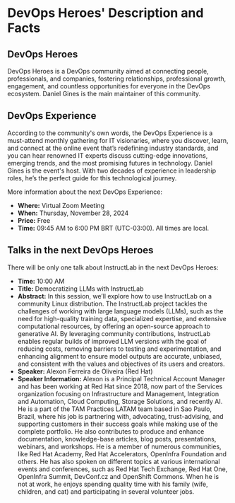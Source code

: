 # DevOps Heroes' Description and Facts #

## DevOps Heroes ##

DevOps Heroes is a DevOps community aimed at connecting people, professionals, and companies, fostering relationships, professional growth, engagement, and countless opportunities for everyone in the DevOps ecosystem. Daniel Gines is the main maintainer of this community.

## DevOps Experience ##

According to the community's own words, the DevOps Experience is a must-attend monthly gathering for IT visionaries, where you discover, learn, and connect at the online event that’s redefining industry standards, and you can hear renowned IT experts discuss cutting-edge innovations, emerging trends, and the most promising futures in technology. Daniel Gines is the event's host. With two decades of experience in leadership roles, he’s the perfect guide for this technological journey.

More information about the next DevOps Experience:

- **Where:** Virtual Zoom Meeting
- **When:** Thursday, November 28, 2024
- **Price:** Free
- **Time:** 09:45 AM to 6:00 PM BRT (UTC-03:00). All times are local.

## Talks in the next DevOps Heroes ##

There will be only one talk about InstructLab in the next DevOps Heroes:

- **Time:** 10:00 AM
- **Title:** Democratizing LLMs with InstructLab
- **Abstract:** In this session, we’ll explore how to use InstructLab on a community Linux distribution. The InstructLab project tackles the challenges of working with large language models (LLMs), such as the need for high-quality training data, specialized expertise, and extensive computational resources, by offering an open-source approach to generative AI. By leveraging community contributions, InstructLab enables regular builds of improved LLM versions with the goal of reducing costs, removing barriers to testing and experimentation, and enhancing alignment to ensure model outputs are accurate, unbiased, and consistent with the values and objectives of its users and creators.
- **Speaker:** Alexon Ferreira de Oliveira (Red Hat)
- **Speaker Information:** Alexon is a Principal Technical Account Manager and has been working at Red Hat since 2018, now part of the Services organization focusing on Infrastructure and Management, Integration and Automation, Cloud Computing, Storage Solutions, and recently AI. He is a part of the TAM Practices LATAM team based in Sao Paulo, Brazil, where his job is partnering with, advocating, trust-advising, and supporting customers in their success goals while making use of the complete portfolio. He also contributes to produce and enhance documentation, knowledge-base articles, blog posts, presentations, webinars, and workshops. He is a member of numerous communities, like Red Hat Academy, Red Hat Accelerators, OpenInfra Foundation and others. He has also spoken on different topics at various international events and conferences, such as Red Hat Tech Exchange, Red Hat One, OpenInfra Summit, DevConf.cz and OpenShift Commons. When he is not at work, he enjoys spending quality time with his family (wife, children, and cat) and participating in several volunteer jobs.
